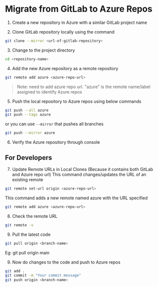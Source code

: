 # Migrate from GitLab to Azure Repos
1. Create a new repository in Azure with a  similar GitLab project name

2. Clone GitLab repository locally using the command
```sh
git clone --mirror <url-of-gitlab-repository>
```

3. Change to the project directory
```sh
cd <repository-name>
```

4. Add the new Azure repository as a remote repository
```sh
git remote add azure <azure-repo-url>
```
> Note: need to add azure repo url. "azure" is the remote name/label assigned to identify Azure repos

5. Push the local repository to Azure repos using below commands
```sh
git push --all azure
git push --tags azure
```
or you can use `--mirror` that pushes all branches
```sh
git push --mirror azure
```
6. Verify the Azure repository through console

## For Developers

7. Update Remote URLs in Local Clones (Because it contains both GitLab and Azure repo url)
This command changes/updates the URL of an existing remote
```sh
git remote set-url origin <azure-repo-url>
```
This command adds a new remote named azure with the URL specified 
```sh
git remote add azure <azure-repo-url>
```

8. Check the remote URL
```sh
git remote -v
```

9. Pull the latest code
```sh
git pull origin <branch-name>
```	
Eg: git pull origin main

9. Now do changes to the code and push to Azure repos
```sh
git add .
git commit -m "Your commit message"
git push origin <branch-name>
```
